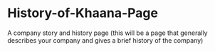# History-of-Khaana-Page
 A company story and history page (this will be a page that generally describes your company  and gives a brief history of the company)
